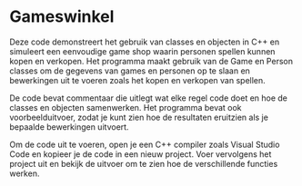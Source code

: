 # Gameswinkel

Deze code demonstreert het gebruik van classes en objecten in C++ en simuleert een eenvoudige game shop waarin personen spellen kunnen kopen en verkopen. Het programma maakt gebruik van de Game en Person classes om de gegevens van games en personen op te slaan en bewerkingen uit te voeren zoals het kopen en verkopen van spellen.

De code bevat commentaar die uitlegt wat elke regel code doet en hoe de classes en objecten samenwerken. Het programma bevat ook voorbeelduitvoer, zodat je kunt zien hoe de resultaten eruitzien als je bepaalde bewerkingen uitvoert.

Om de code uit te voeren, open je een C++ compiler zoals Visual Studio Code en kopieer je de code in een nieuw project. Voer vervolgens het project uit en bekijk de uitvoer om te zien hoe de verschillende functies werken.
